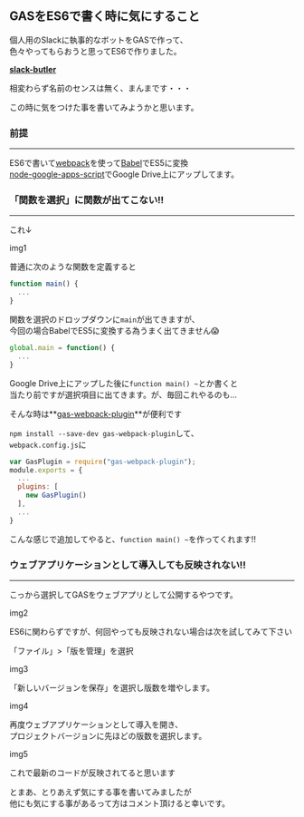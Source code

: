 ## GASをES6で書く時に気にすること

個人用のSlackに執事的なボットをGASで作って、<br>
色々やってもらおうと思ってES6で作りました。

**[slack-butler](https://github.com/Slowhand0309/slack-butler)**

相変わらず名前のセンスは無く、まんまです・・・

この時に気をつけた事を書いてみようかと思います。

### 前提
****

ES6で書いて[webpack](http://webpack.github.io)を使って[Babel](https://babeljs.io)でES5に変換<br>
[node-google-apps-script](https://www.npmjs.com/package/node-google-apps-script)でGoogle Drive上にアップしてます。

### 「関数を選択」に関数が出てこない!!
****

これ↓

img1

普通に次のような関数を定義すると
```js
function main() {
  ...
}
```
関数を選択のドロップダウンに`main`が出てきますが、<br>
今回の場合BabelでES5に変換する為うまく出てきません:scream:

```js
global.main = function() {
  ...
}
```

Google Drive上にアップした後に`function main() ~`とか書くと<br>
当たり前ですが選択項目に出てきます。が、毎回これやるのも...

そんな時は**[gas-webpack-plugin](https://www.npmjs.com/package/gas-webpack-plugin)**が便利です

`npm install --save-dev gas-webpack-plugin`して、<br>
`webpack.config.js`に

```js
var GasPlugin = require("gas-webpack-plugin");
module.exports = {
  ...
  plugins: [
    new GasPlugin()
  ],
  ...
}
```
こんな感じで追加してやると、`function main() ~`を作ってくれます!!

### ウェブアプリケーションとして導入しても反映されない!!
****

こっから選択してGASをウェブアプリとして公開するやつです。

img2

ES6に関わらずですが、何回やっても反映されない場合は次を試してみて下さい

「ファイル」>「版を管理」を選択

img3

「新しいバージョンを保存」を選択し版数を増やします。

img4

再度ウェブアプリケーションとして導入を開き、<br>
プロジェクトバージョンに先ほどの版数を選択します。

img5

これで最新のコードが反映されてると思います


とまあ、とりあえず気にする事を書いてみましたが<br>
他にも気にする事があるって方はコメント頂けると幸いです。

